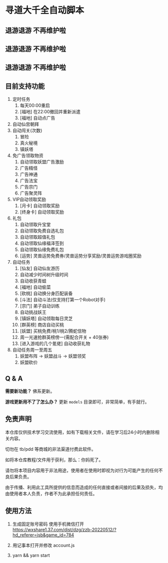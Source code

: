 # 寻道大千全自动脚本

## 退游退游 不再维护啦

## 退游退游 不再维护啦

## 退游退游 不再维护啦

## 目前支持功能

1. 定时任务
    1. 每天00:00重启
    2. [福地] 在22:00撤回并重新派遣
    3. [福地] 自动点广告
2. 自动仙宫朝拜
3. 自动闯关(次数)
    1. 冒险
    2. 真火秘境
    3. 镇妖塔
4. 免广告领取物资
    1. 自动领取妖盟广告激励
    2. 广告精怪
    3. 广告神通
    4. 广告法宝
    5. 广告宗门
    6. 广告聚灵阵
5. VIP自动领取奖励
    1. [月卡] 自动领取奖励
    2. [终身卡] 自动领取奖励
6. 礼包
    1. 自动领取升宝堂
    2. 自动领取免费自选礼包
    3. 自动领取超值礼包
    4. 自动领取仙缘福泽签到
    5. 自动领取仙缘免费礼包
    6. [运势] 灵兽运势免费券/灵兽运势分享奖励/灵兽运势游戏圈奖励
7. 自动任务
    1. [仙友] 自动仙友游历
    2. 自动减少时间树升级时间
    3. 自动收获青蛙
    4. [福地] 自动偷菜
    5. [砍桃] 自动换分身匹配装备
    6. [斗法] 自动斗法(仅支持打第一个Robot对手)
    7. [宗门] 弟子自动训练
    8. 自动挑战妖王
    9. [镇妖塔] 自动领取每日灵芝
    10. [群英榜] 商店自动买桃
    11. [妖盟] 买桃免费/桃1/桃2/腾蛇信物
    12. 周一光速抢群英榜傍一(需配合开关 + 40张券)
    13. [进入游戏的几个氪佬] 自动收获礼物
8. 自动任务周一至周五
    1. 妖盟布阵 -> 妖盟战斗 -> 妖盟领奖
    2. 妖盟砍价

## Q & A

**需要新功能？** 佛系更新。

**游戏更新用不了了怎么办？** 更新 `models` 目录即可，非常简单，有手就行。

## 免责声明
	
本仓库仅供技术学习交流使用，如有下载相关文件，请在学习后24小时内删除相关内容。

切勿在 tb/pdd 等商城的非法渠道付费此软件。

如将本仓库教程/文件用于获利，那么：你妈死了。

请勿将本项目内容用于非法用途，使用者在使用时即视为对行为可能产生的任何不良后果负责。
	
由于传播、利用此工具所提供的信息而造成的任何直接或者间接的后果及损失，均由使用者本人负责，作者不为此承担任何责任。

## 使用方法

1. 生成固定账号密码
使用手机微信打开
https://wxshare1.37.com/dist/dzg/zzb-20220512/?hd_referer=jsb&game_id=784

2. 用记事本打开并修改 account.js

3. yarn && yarn start
